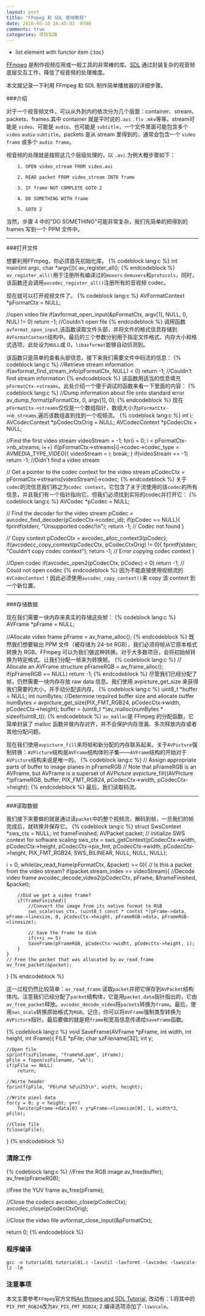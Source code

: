 ```yaml
---
layout: post
title: "FFmpeg 和 SDL 使用教程"
date: 2016-05-10 16:45:03 -0700
comments: true
categories: 项目实践
---
```


* list element with functor item
{:toc}

[FFmpeg](https://ffmpeg.org/) 是制作视频应用或一般工具的非常棒的库。[SDL](https://www.libsdl.org/) 通过封装复杂的视音频底层交互工作，降低了视音频的处理难度。

本文就记录一下利用 FFmpeg 和 SDL 制作简单播放器的详细步骤。<!--more-->

###介绍

对于一个视音频文件，可以从外到内的依次分为几个层面：container、stream、packets、frames.其中 container 就是平时说的`.avi` `.flv` `.mkv`等等。stream可能是 `video`、可能是 `audio`、也可能是 `subtitle`，一个文件里面可能包含多个 `video` `audio` `subtitle`。packets 是从 stream 里得到的，通常会包含一个 `video frame` 或多个 `audio frame`。

视音频的处理就是按照这几个层级处理的，以 `.avi` 为例大概步骤如下：

        1. OPEN video_stream FROM video.avi

        2. READ packet FROM video_stream INTO frame

        3. IF frame NOT COMPLETE GOTO 2

        4. DO SOMETHING WITH frame

        5. GOTO 2

当然，步骤 4 中的"DO SOMETHING"可能非常复杂，我们先简单的把得到的 frames 写到一个 PPM 文件中。

------------

###打开文件

想要利用FFmpeg，你必须首先初始化库。
{% codeblock lang:c %}
int main(int argc, char *argv[]){
av_register_all();
{% endcodeblock %}
`av_register_all()`用于注册所有编译过的`muxers` `demuxers`和`protocols`，同时，该函数还会调用`avcodec_register_all()`注册所有的音视频 codec。

现在就可以打开视频文件了。
{% codeblock lang:c %}
AVFormatContext *pFormatCtx = NULL;

//open video file
if(avformat_open_input(&pFormatCtx, argv[1], NULL, 0, NUL) != 0)
        return -1; //Couldn't open file
{% endcodeblock %}
调用函数 `avformat_open_input`,该函数读取文件头部，并将文件的格式信息存储到`AVFormatContext`结构中。最后的三个参数分别用于指定文件格式、内存大小和格式选项，此处设为`NULL`或 0，`libavformat`能够自动侦测到。

该函数只是简单的查看头部信息，接下来我们需要文件中码流的信息：
{% codeblock lang:c %}
//Retrieve stream information
if(avformat_find_stream_info(pFormatCtx, NULL) < 0)
        return -1;      //Couldn't find stream information
{% endcodeblock %}
该函数用适当的信息填充`pFormatCtx->streams`。此处介绍一个便于调试的函数来看一下里面的内容：
{% codeblock lang:c %}
//Dump information about file onto standard error
av_dump_format(pFormatCtx, 0, argv[1], 0);
{% endcodeblock %}
现在`pFormatCtx->streams`仅仅是一个数组指针，数组大小为`pFormatCtx->nb_streams`,遍历该数组直到找到一个视频流。
{% codeblock lang:c %}
int i;
AVCodecContext *pCodecCtxOrig = NULL;
AVCodecContext *pCodecCtx     = NULL;

//Find the first video stream
videoStream = -1;
for(i = 0; i < pFormatCtx->nb_streams; i++)
	if(pFormatCtx->streams[i]->codec->codec_type = AVMEDIA_TYPE_VIDEO){
		videoStream = i;
		break;
	}
if(videoStream == -1)
	return -1; //Didn't find a video stream
	
// Get a pointer to the codec context for the video stream
pCodecCtx = pFormatCtx->streams[videoStream]->codec;
{% endcodeblock %}
关于`codec`的流信息我们称之为`codec context`。它包含了关于流使用的该`codec`的所有信息，并且我们有一个指针指向它。但我们必须找到实际的codec并打开它：
{% codeblock lang:c %}
AVCodec *pCodec = NULL;

// Find the decoder for the video stream
pCodec = avcodec_find_decoder(pCodecCtx->codec_id);
if(pCodec == NULL){
	fprintf(stderr, "Unsupported codec!\n");
	return -1;	// Codec not found
}

// Copy context
pCodecCtx = avcodec_alloc_context3(pCodec);
if(avcodecc_copy_context(pCodecCtx, pCodecCtxOrig) != 0){
	fprintf(stderr, "Couldn't copy codec context");
	return -1;	// Error copying codec context
}

//Open codec
if(avcodec_open2(pCodecCtx, pCodec) < 0)
	return -1;	// Could not open codec
{% endcodeblock %}
因为不能直接使用视频流的`AVCodecContext`！因此必须使用`avcodec_copy_context()`来 copy 该 context 到一个新位置。

----

###存储数据

现在我们需要一块内存来真实的存储这些帧：
{% codeblock lang:c %}
AVFrame *pFrame = NULL;

//Allocate video frame
pFrame = av_frame_alloc();
{% endcodeblock %}
既然我们想要输出 PPM 文件（被存储为 24-bit RGB），我们必须将帧从它原本格式转换为 RGB。FFmpeg 可以为我们做这种转换。对于大多数项目，会将初始帧转换为特定格式。让我们分配一帧来为转换帧。
{% codeblock lang:c %}
// Allocate an AVFrame structure
pFrameRGB = av_frame_alloc();
if(pFrameRGB == NULL)
	return -1;
{% endcodeblock %}
尽管我们已经分配了帧，仍然需要一块内存存放 raw data 信息。我们使用 avpicture_get_size 来获得我们需要的大小，并手动分配该内存。
{% codeblock lang:c %}
uint8_t *buffer = NULL;
int numBytes;
//Determine required buffer size and allocate buffer
numBytes = avpicture_get_size(PIX_FMT_RGB24, pCodecCtx->width, pCodecCtx->height);
buffer = (uint8_t *)av_malloc(numBytes * sizeof(uint8_t));
{% endcodeblock %}
`av_malloc`是 FFmpeg 的分配函数，它简单封装了 malloc 函数并做内存对齐，并不会保护内存泄漏、多次释放内存或者其他分配问题。

现在我们使用`avpicture_fill`来将帧和新分配的内存联系起来。关于`AVPicture`强制转换：`AVPicture`结构是`AVFrame`结构体的子集——`AVFrame`结构的开始对于`AVPicture`结构来说是唯一的。
{% codeblock lang:c %}
// Assign appropriate parts of buffer to image planes in pFrameRGB
// Note that pFrameRGB is an AVFrame, but AVFrame is a superset of AVPicture
avpicture_fill((AVPicture *)pFrameRGB, buffer, PIX_FMT_RGB24, pCodecCtx->width, pCodecCtx->height);
{% endcodeblock %}
最后，我们读取码流。

----

###读取数据

我们接下来要做的就是通过读`packet`中的整个视频流，解码到帧，一旦我们的帧完成后，就转换并保存它。
{% codeblock lang:c %}
struct SwsContext *sws_ctx = NULL;
int frameFinished;
AVPacket packet;
// initialize SWS context for software scaling
sws_ctx = sws_getContext(pCodecCtx->width, pCodecCtx->height, pCodecCtx->pix_fmt, pCodecCtx->width, pCodecCtx->height, PIX_FMT_RGB24, SWS_BILINEAR, NULL, NULL, NULL);

i = 0;
while(av_read_frame(pFormatCtx, &packet) >= 0){
	// Is this a packet from the video stream?
	if(packet.stream_index == videoStream){
		//Decode video frame
		avcodec_decode_video2(pCodecCtx, pFrame, &frameFinished, &packet);
		
		//Did we get a video frame?
		if(frameFinished){
			//Convert the image from its native format to RGB
			sws_scale(sws_ctx, (uint8_t const * contst *)pFrame->data, pFrame->linesize, 0, pCodecCtx->height, pFrameRGB->data, pFrameRGB->linesize);
			
			// Save the frame to disk
			if(++i <= 5)
			SaveFrame(pFrameRGB, pCodecCtx->widht, pCodecCtx->height, i);
		}
	}
	// Free the packet that was allocated by av_read_frame
	av_free_packet(&packet);
}
{% endcodeblock %}

这一过程仍然比较简单：`av_read_frame` 读取`packet`并把它保存到`AVPacket`结构体内。注意我们已经分配了`packet`结构体，它是用`packet.data`指针指出的，它由`av_free_packet`释放。`avcodec_decode_video`将`packets`转换为`frame`。最后，使用`sws_scale`转换原始格式为`RGB`。记住，你可以将`AVFrame`强制类型转换为`AVPicture`指针。最后要做的就是把`frame`和宽高信息传递给`SaveFrame`函数。

{% codeblock lang:c %}
void SaveFrame(AVFrame *pFrame, int width, int height, int iFrame){
    FILE *pFile;
    char szFilename[32];
    int y;

    //Open file
    sprintf(szFilename, "frame%d.ppm", iFrame);
    pFile = fopen(szFilename, "wb");
    if(pFile == NULL)
        return;

    //Wirte header
    fprintf(pFile, "P6\n%d %d\n255\n", width, height);

    //Write piexl data
    for(y = 0; y < height; y++)
        fwrite(pFrame->data[0] + y*pFrame->linesize[0], 1, width*3, pFile);

    //Close file
    fclose(pFile);
}
{% endcodeblock %}

### 清除工作

{% codeblock lang:c %}
//Free the RGB image
av_free(buffer);
av_free(pFrameRGB);

//Free the YUV frame
av_free(pFrame);

//Close the codecs
avcodec_close(pCodecCtx);
avcodec_close(pCodecCtxOrig);

//Close the video file
avformat_close_input(&pFormatCtx);

return 0;
{% endcodeblock %}

### 程序编译

```
gcc -o tutorial01 tutorial01.c -lavutil -lavformt -lavcodec -lswscale-lz -lm
```

### 注意事项

本文主要参考`FFmpeg`官方文档[An ffmpeg and SDL Tutorial](http://dranger.com/ffmpeg/tutorial01.html), 改动有：1.将其中的`PIX_FMT_RGB24`改为`AV_PIX_FMT_RGB24`; 2.编译选项添加了`-lswscale`。
